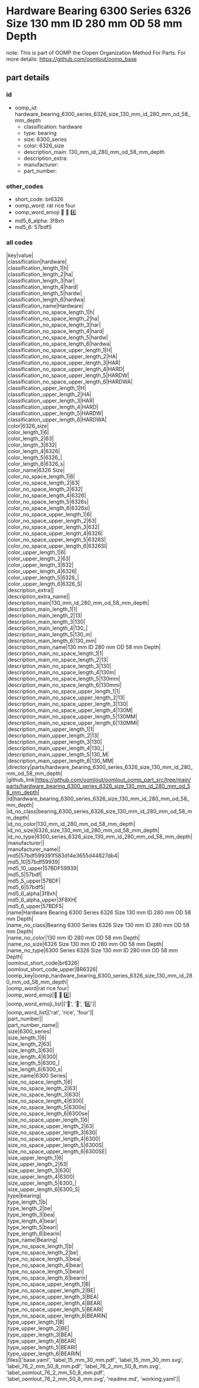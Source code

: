 # Hardware Bearing 6300 Series 6326 Size 130 mm ID 280 mm OD 58 mm Depth  

note: This is part of OOMP the Oopen Organization Method For Parts. For more details: https://github.com/oomlout/oomp_base

##  part details





### id
* oomp_id: hardware_bearing_6300_series_6326_size_130_mm_id_280_mm_od_58_mm_depth
  * classification: hardware
  * type: bearing
  * size: 6300_series
  * color: 6326_size
  * description_main: 130_mm_id_280_mm_od_58_mm_depth
  * description_extra: 
  * manufacturer: 
  * part_number: 

### other_codes
* short_code: br6326
* oomp_word: rat rice four
* oomp_word_emoji :rat: :rice: :four:
* md5_6_alpha: 3f8xh
* md5_6: 57bdf5

### all codes 
|key|value|  
|classification|hardware|  
|classification_length_1|h|  
|classification_length_2|ha|  
|classification_length_3|har|  
|classification_length_4|hard|  
|classification_length_5|hardw|  
|classification_length_6|hardwa|  
|classification_name|Hardware|  
|classification_no_space_length_1|h|  
|classification_no_space_length_2|ha|  
|classification_no_space_length_3|har|  
|classification_no_space_length_4|hard|  
|classification_no_space_length_5|hardw|  
|classification_no_space_length_6|hardwa|  
|classification_no_space_upper_length_1|H|  
|classification_no_space_upper_length_2|HA|  
|classification_no_space_upper_length_3|HAR|  
|classification_no_space_upper_length_4|HARD|  
|classification_no_space_upper_length_5|HARDW|  
|classification_no_space_upper_length_6|HARDWA|  
|classification_upper_length_1|H|  
|classification_upper_length_2|HA|  
|classification_upper_length_3|HAR|  
|classification_upper_length_4|HARD|  
|classification_upper_length_5|HARDW|  
|classification_upper_length_6|HARDWA|  
|color|6326_size|  
|color_length_1|6|  
|color_length_2|63|  
|color_length_3|632|  
|color_length_4|6326|  
|color_length_5|6326_|  
|color_length_6|6326_s|  
|color_name|6326 Size|  
|color_no_space_length_1|6|  
|color_no_space_length_2|63|  
|color_no_space_length_3|632|  
|color_no_space_length_4|6326|  
|color_no_space_length_5|6326s|  
|color_no_space_length_6|6326si|  
|color_no_space_upper_length_1|6|  
|color_no_space_upper_length_2|63|  
|color_no_space_upper_length_3|632|  
|color_no_space_upper_length_4|6326|  
|color_no_space_upper_length_5|6326S|  
|color_no_space_upper_length_6|6326SI|  
|color_upper_length_1|6|  
|color_upper_length_2|63|  
|color_upper_length_3|632|  
|color_upper_length_4|6326|  
|color_upper_length_5|6326_|  
|color_upper_length_6|6326_S|  
|description_extra||  
|description_extra_name||  
|description_main|130_mm_id_280_mm_od_58_mm_depth|  
|description_main_length_1|1|  
|description_main_length_2|13|  
|description_main_length_3|130|  
|description_main_length_4|130_|  
|description_main_length_5|130_m|  
|description_main_length_6|130_mm|  
|description_main_name|130 mm ID 280 mm OD 58 mm Depth|  
|description_main_no_space_length_1|1|  
|description_main_no_space_length_2|13|  
|description_main_no_space_length_3|130|  
|description_main_no_space_length_4|130m|  
|description_main_no_space_length_5|130mm|  
|description_main_no_space_length_6|130mmi|  
|description_main_no_space_upper_length_1|1|  
|description_main_no_space_upper_length_2|13|  
|description_main_no_space_upper_length_3|130|  
|description_main_no_space_upper_length_4|130M|  
|description_main_no_space_upper_length_5|130MM|  
|description_main_no_space_upper_length_6|130MMI|  
|description_main_upper_length_1|1|  
|description_main_upper_length_2|13|  
|description_main_upper_length_3|130|  
|description_main_upper_length_4|130_|  
|description_main_upper_length_5|130_M|  
|description_main_upper_length_6|130_MM|  
|directory|parts/hardware_bearing_6300_series_6326_size_130_mm_id_280_mm_od_58_mm_depth|  
|github_link|https://github.com/oomlout/oomlout_oomp_part_src/tree/main/parts/hardware_bearing_6300_series_6326_size_130_mm_id_280_mm_od_58_mm_depth|  
|id|hardware_bearing_6300_series_6326_size_130_mm_id_280_mm_od_58_mm_depth|  
|id_no_class|bearing_6300_series_6326_size_130_mm_id_280_mm_od_58_mm_depth|  
|id_no_color|130_mm_id_280_mm_od_58_mm_depth|  
|id_no_size|6326_size_130_mm_id_280_mm_od_58_mm_depth|  
|id_no_type|6300_series_6326_size_130_mm_id_280_mm_od_58_mm_depth|  
|manufacturer||  
|manufacturer_name||  
|md5|57bdf599391f583d14e3655d44827db4|  
|md5_10|57bdf59939|  
|md5_10_upper|57BDF59939|  
|md5_5|57bdf|  
|md5_5_upper|57BDF|  
|md5_6|57bdf5|  
|md5_6_alpha|3f8xh|  
|md5_6_alpha_upper|3F8XH|  
|md5_6_upper|57BDF5|  
|name|Hardware Bearing 6300 Series 6326 Size 130 mm ID 280 mm OD 58 mm Depth|  
|name_no_class|Bearing 6300 Series 6326 Size 130 mm ID 280 mm OD 58 mm Depth|  
|name_no_color|130 mm ID 280 mm OD 58 mm Depth|  
|name_no_size|6326 Size 130 mm ID 280 mm OD 58 mm Depth|  
|name_no_type|6300 Series 6326 Size 130 mm ID 280 mm OD 58 mm Depth|  
|oomlout_short_code|br6326|  
|oomlout_short_code_upper|BR6326|  
|oomp_key|oomp_hardware_bearing_6300_series_6326_size_130_mm_id_280_mm_od_58_mm_depth|  
|oomp_word|rat rice four|  
|oomp_word_emoji|:rat: :rice: :four:|  
|oomp_word_emoji_list|[':rat:', ':rice:', ':four:']|  
|oomp_word_list|['rat', 'rice', 'four']|  
|part_number||  
|part_number_name||  
|size|6300_series|  
|size_length_1|6|  
|size_length_2|63|  
|size_length_3|630|  
|size_length_4|6300|  
|size_length_5|6300_|  
|size_length_6|6300_s|  
|size_name|6300 Series|  
|size_no_space_length_1|6|  
|size_no_space_length_2|63|  
|size_no_space_length_3|630|  
|size_no_space_length_4|6300|  
|size_no_space_length_5|6300s|  
|size_no_space_length_6|6300se|  
|size_no_space_upper_length_1|6|  
|size_no_space_upper_length_2|63|  
|size_no_space_upper_length_3|630|  
|size_no_space_upper_length_4|6300|  
|size_no_space_upper_length_5|6300S|  
|size_no_space_upper_length_6|6300SE|  
|size_upper_length_1|6|  
|size_upper_length_2|63|  
|size_upper_length_3|630|  
|size_upper_length_4|6300|  
|size_upper_length_5|6300_|  
|size_upper_length_6|6300_S|  
|type|bearing|  
|type_length_1|b|  
|type_length_2|be|  
|type_length_3|bea|  
|type_length_4|bear|  
|type_length_5|beari|  
|type_length_6|bearin|  
|type_name|Bearing|  
|type_no_space_length_1|b|  
|type_no_space_length_2|be|  
|type_no_space_length_3|bea|  
|type_no_space_length_4|bear|  
|type_no_space_length_5|beari|  
|type_no_space_length_6|bearin|  
|type_no_space_upper_length_1|B|  
|type_no_space_upper_length_2|BE|  
|type_no_space_upper_length_3|BEA|  
|type_no_space_upper_length_4|BEAR|  
|type_no_space_upper_length_5|BEARI|  
|type_no_space_upper_length_6|BEARIN|  
|type_upper_length_1|B|  
|type_upper_length_2|BE|  
|type_upper_length_3|BEA|  
|type_upper_length_4|BEAR|  
|type_upper_length_5|BEARI|  
|type_upper_length_6|BEARIN|  
|files|['base.yaml', 'label_15_mm_30_mm.pdf', 'label_15_mm_30_mm.svg', 'label_76_2_mm_50_8_mm.pdf', 'label_76_2_mm_50_8_mm.svg', 'label_oomlout_76_2_mm_50_8_mm.pdf', 'label_oomlout_76_2_mm_50_8_mm.svg', 'readme.md', 'working.yaml']|  
